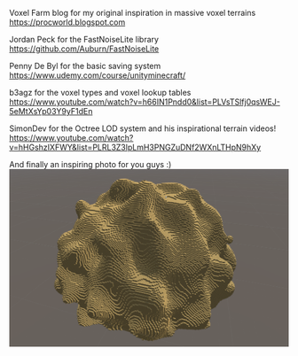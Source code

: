 Voxel Farm blog for my original inspiration in massive voxel terrains https://procworld.blogspot.com

Jordan Peck for the FastNoiseLite library https://github.com/Auburn/FastNoiseLite

Penny De Byl for the basic saving system https://www.udemy.com/course/unityminecraft/

b3agz for the voxel types and voxel lookup tables https://www.youtube.com/watch?v=h66IN1Pndd0&list=PLVsTSlfj0qsWEJ-5eMtXsYp03Y9yF1dEn

SimonDev for the Octree LOD system and his inspirational terrain videos! https://www.youtube.com/watch?v=hHGshzIXFWY&list=PLRL3Z3lpLmH3PNGZuDNf2WXnLTHpN9hXy

And finally an inspiring photo for you guys :)
![planet](/Assets/planet.png)